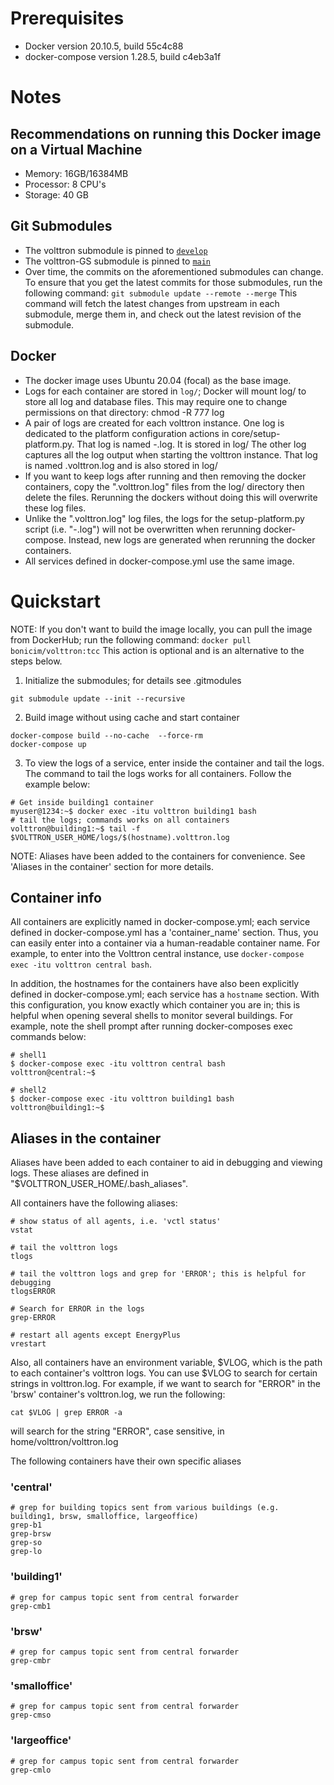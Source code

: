 # Prerequisites

* Docker version 20.10.5, build 55c4c88
* docker-compose version 1.28.5, build c4eb3a1f

# Notes

## Recommendations on running this Docker image on a Virtual Machine

* Memory: 16GB/16384MB
* Processor: 8 CPU's
* Storage: 40 GB

## Git Submodules
* The volttron submodule is pinned to [`develop`](https://github.com/VOLTTRON/volttron/tree/develop)
* The volttron-GS submodule is pinned to [`main`](https://https://github.com/VOLTTRON/volttron-GS/tree/main)
* Over time, the commits on the aforementioned submodules can change. To ensure that you get the latest commits for those submodules, run the following command: ```git submodule update --remote --merge``` This command will fetch the latest changes from upstream in each submodule, merge them in, and check out the latest revision of the submodule.

## Docker
* The docker image uses Ubuntu 20.04 (focal) as the base image.
* Logs for each container are stored in `log/`; Docker will mount log/ to store all log and database files. 
  This may require one to change permissions on that directory: chmod -R 777 log
* A pair of logs are created for each volttron instance. One log is dedicated to the platform configuration actions in core/setup-platform.py. That log is named <instance name>-<date>.log. It is stored in log/
  The other log captures all the log output when starting the volttron instance. That log is named <instance name>.volttron.log and is also stored in log/
* If you want to keep logs after running and then removing the docker containers, copy the "<instance name>.volttron.log" files from the log/ directory then delete the files. 
  Rerunning the dockers without doing this will overwrite these log files.   
* Unlike the "<instance name>.volttron.log" log files, the logs for the setup-platform.py script (i.e. "<instance name>-<date>.log") will not be overwritten when rerunning docker-compose. Instead, new logs are generated when rerunning the docker containers. 
* All services defined in docker-compose.yml use the same image. 

# Quickstart

NOTE: If you don't want to build the image locally, you can pull the image from DockerHub; run the following command: ```docker pull bonicim/volttron:tcc```
This action is optional and is an alternative to the steps below. 

1. Initialize the submodules; for details see .gitmodules

```shell
git submodule update --init --recursive 
```

2. Build image without using cache and start container

```shell
docker-compose build --no-cache  --force-rm
docker-compose up
```

3. To view the logs of a service, enter inside the container and tail the logs. The command to tail the logs works 
   for all containers. Follow the example below:

```shell 
# Get inside building1 container
myuser@1234:~$ docker exec -itu volttron building1 bash
# tail the logs; commands works on all containers
volttron@building1:~$ tail -f $VOLTTRON_USER_HOME/logs/$(hostname).volttron.log
```

NOTE: Aliases have been added to the containers for convenience. See 'Aliases in the container' section for more details.

## Container info

All containers are explicitly named in docker-compose.yml; each service defined in docker-compose.yml has a 'container_name' section. Thus, you can easily enter into a container via a human-readable container name. 
For example, to enter into the Volttron central instance, use ```docker-compose exec -itu volttron central bash```.  

In addition, the hostnames for the containers have also been explicitly defined in docker-compose.yml; each service has a `hostname` section. With this configuration, you know exactly which container you are in; this is helpful when opening several shells to monitor several buildings.
For example, note the shell prompt after running docker-composes exec commands below:

```shell
# shell1
$ docker-compose exec -itu volttron central bash
volttron@central:~$

# shell2
$ docker-compose exec -itu volttron building1 bash
volttron@building1:~$
```

## Aliases in the container

Aliases have been added to each container to aid in debugging and viewing logs. These aliases are defined in "$VOLTTRON_USER_HOME/.bash_aliases". 

All containers have the following aliases:

```shell
# show status of all agents, i.e. 'vctl status'
vstat

# tail the volttron logs
tlogs

# tail the volttron logs and grep for 'ERROR'; this is helpful for debugging
tlogsERROR

# Search for ERROR in the logs
grep-ERROR

# restart all agents except EnergyPlus
vrestart
``` 

Also, all containers have an environment variable, $VLOG, which is the path to each container's volttron logs. You can use $VLOG to search for certain strings in volttron.log. For example, if we want to search for "ERROR" in the 'brsw' container's volttron.log, we run the following:

```shell
cat $VLOG | grep ERROR -a
```

will search for the string "ERROR", case sensitive, in home/volttron/volttron.log

The following containers have their own specific aliases

### 'central'
```shell
# grep for building topics sent from various buildings (e.g. building1, brsw, smalloffice, largeoffice)
grep-b1
grep-brsw
grep-so
grep-lo
```

### 'building1'
```shell
# grep for campus topic sent from central forwarder
grep-cmb1
```

### 'brsw'
```shell
# grep for campus topic sent from central forwarder
grep-cmbr
```

### 'smalloffice'
```shell
# grep for campus topic sent from central forwarder
grep-cmso
```

### 'largeoffice'
```shell
# grep for campus topic sent from central forwarder
grep-cmlo
```
